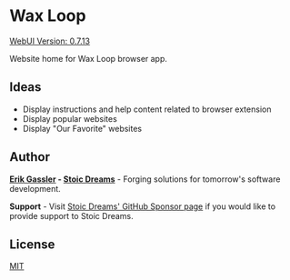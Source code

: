 # Wax Loop

[WebUI Version: 0.7.13](https://github.com/StoicDreams/RustWebUI)

Website home for Wax Loop browser app.

## Ideas

* Display instructions and help content related to browser extension
* Display popular websites
* Display "Our Favorite" websites

## Author

**[Erik Gassler](https://www.erikgassler.com) - [Stoic Dreams](https://www.stoicdreams.com)** - Forging solutions for tomorrow's software development.

**Support** - Visit [Stoic Dreams' GitHub Sponsor page](https://github.com/sponsors/StoicDreams) if you would like to provide support to Stoic Dreams.

## License

[MIT](LICENSE)
